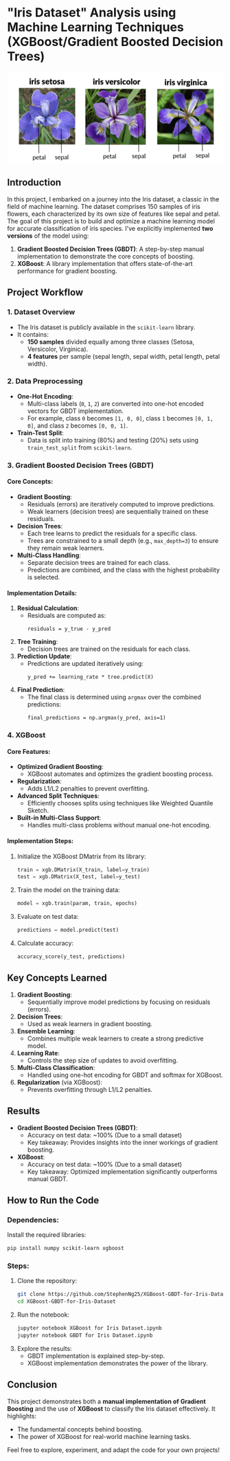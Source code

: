 # "Iris Dataset" Analysis using Machine Learning Techniques (XGBoost/Gradient Boosted Decision Trees)

![Visualized Data](https://github.com/StephenNg25/XGBoost-GBDT-for-Iris-Dataset/blob/main/Iris%20Flowers.png)
## **Introduction**
In this project, I embarked on a journey into the Iris dataset, a classic in the field of machine learning. The dataset comprises 150 samples of iris flowers, each characterized by its own size of features like sepal and petal. The goal of this project is to build and optimize a machine learning model for accurate classification of iris species. I've explicitly implemented **two versions** of the model using:
1. **Gradient Boosted Decision Trees (GBDT)**: A step-by-step manual implementation to demonstrate the core concepts of boosting.
2. **XGBoost**: A library implementation that offers state-of-the-art performance for gradient boosting.

## **Project Workflow**

### **1. Dataset Overview**
- The Iris dataset is publicly available in the `scikit-learn` library.
- It contains:
  - **150 samples** divided equally among three classes (Setosa, Versicolor, Virginica).
  - **4 features** per sample (sepal length, sepal width, petal length, petal width).

### **2. Data Preprocessing**
- **One-Hot Encoding**:
  - Multi-class labels (`0`, `1`, `2`) are converted into one-hot encoded vectors for GBDT implementation.
  - For example, class `0` becomes `[1, 0, 0]`, class `1` becomes `[0, 1, 0]`, and class `2` becomes `[0, 0, 1]`.
- **Train-Test Split**:
  - Data is split into training (80%) and testing (20%) sets using `train_test_split` from `scikit-learn`.

### **3. Gradient Boosted Decision Trees (GBDT)**

#### **Core Concepts**:
- **Gradient Boosting**:
  - Residuals (errors) are iteratively computed to improve predictions.
  - Weak learners (decision trees) are sequentially trained on these residuals.
- **Decision Trees**:
  - Each tree learns to predict the residuals for a specific class.
  - Trees are constrained to a small depth (e.g., `max_depth=3`) to ensure they remain weak learners.
- **Multi-Class Handling**:
  - Separate decision trees are trained for each class.
  - Predictions are combined, and the class with the highest probability is selected.

#### **Implementation Details**:
1. **Residual Calculation**:
   - Residuals are computed as:
     ```
     residuals = y_true - y_pred
     ```
2. **Tree Training**:
   - Decision trees are trained on the residuals for each class.
3. **Prediction Update**:
   - Predictions are updated iteratively using:
     ```
     y_pred += learning_rate * tree.predict(X)
     ```
4. **Final Prediction**:
   - The final class is determined using `argmax` over the combined predictions:
     ```
     final_predictions = np.argmax(y_pred, axis=1)
     ```

### **4. XGBoost**

#### **Core Features**:
- **Optimized Gradient Boosting**:
  - XGBoost automates and optimizes the gradient boosting process.
- **Regularization**:
  - Adds L1/L2 penalties to prevent overfitting.
- **Advanced Split Techniques**:
  - Efficiently chooses splits using techniques like Weighted Quantile Sketch.
- **Built-in Multi-Class Support**:
  - Handles multi-class problems without manual one-hot encoding.

#### **Implementation Steps**:
1. Initialize the XGBoost DMatrix from its library:
   ```python
   train = xgb.DMatrix(X_train, label=y_train)
   test = xgb.DMatrix(X_test, label=y_test)
   ```
2. Train the model on the training data:
   ```python
   model = xgb.train(param, train, epochs)
   ```
3. Evaluate on test data:
   ```python
   predictions = model.predict(test)
   ```
4. Calculate accuracy:
   ```python
   accuracy_score(y_test, predictions)
   ```

## **Key Concepts Learned**
1. **Gradient Boosting**:
   - Sequentially improve model predictions by focusing on residuals (errors).
2. **Decision Trees**:
   - Used as weak learners in gradient boosting.
3. **Ensemble Learning**:
   - Combines multiple weak learners to create a strong predictive model.
4. **Learning Rate**:
   - Controls the step size of updates to avoid overfitting.
5. **Multi-Class Classification**:
   - Handled using one-hot encoding for GBDT and softmax for XGBoost.
6. **Regularization** (via XGBoost):
   - Prevents overfitting through L1/L2 penalties.


## **Results**
- **Gradient Boosted Decision Trees (GBDT)**:
  - Accuracy on test data: ~100% (Due to a small dataset)
  - Key takeaway: Provides insights into the inner workings of gradient boosting.
- **XGBoost**:
  - Accuracy on test data: ~100% (Due to a small dataset)
  - Key takeaway: Optimized implementation significantly outperforms manual GBDT.


## **How to Run the Code**

### **Dependencies**:
Install the required libraries:
```bash
pip install numpy scikit-learn xgboost
```

### **Steps**:
1. Clone the repository:
   ```bash
   git clone https://github.com/StephenNg25/XGBoost-GBDT-for-Iris-Dataset.git
   cd XGBoost-GBDT-for-Iris-Dataset
   ```
2. Run the notebook:
   ```bash
   jupyter notebook XGBoost for Iris Dataset.ipynb
   jupyter notebook GBDT for Iris Dataset.ipynb
   ```
3. Explore the results:
   - GBDT implementation is explained step-by-step.
   - XGBoost implementation demonstrates the power of the library.

## **Conclusion**
This project demonstrates both a **manual implementation of Gradient Boosting** and the use of **XGBoost** to classify the Iris dataset effectively. It highlights:
- The fundamental concepts behind boosting.
- The power of XGBoost for real-world machine learning tasks.

Feel free to explore, experiment, and adapt the code for your own projects!

